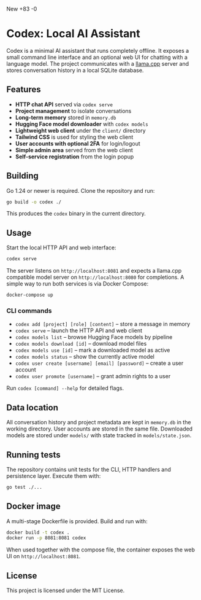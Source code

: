 
New
+83
-0

# Codex: Local AI Assistant

Codex is a minimal AI assistant that runs completely offline. It exposes a small
command line interface and an optional web UI for chatting with a language model.
The project communicates with a [llama.cpp](https://github.com/ggerganov/llama.cpp)
server and stores conversation history in a local SQLite database.

## Features

- **HTTP chat API** served via `codex serve`
- **Project management** to isolate conversations
- **Long‑term memory** stored in `memory.db`
- **Hugging Face model downloader** with `codex models`
- **Lightweight web client** under the `client/` directory
- **Tailwind CSS** is used for styling the web client
- **User accounts with optional 2FA** for login/logout
- **Simple admin area** served from the web client
- **Self-service registration** from the login popup

## Building

Go 1.24 or newer is required. Clone the repository and run:

```bash
go build -o codex ./
```

This produces the `codex` binary in the current directory.

## Usage

Start the local HTTP API and web interface:

```bash
codex serve
```

The server listens on `http://localhost:8081` and expects a llama.cpp compatible
model server on `http://localhost:8080` for completions. A simple way to run both
services is via Docker Compose:

```bash
docker-compose up
```

### CLI commands

- `codex add [project] [role] [content]` – store a message in memory
- `codex serve` – launch the HTTP API and web client
- `codex models list` – browse Hugging Face models by pipeline
- `codex models download [id]` – download model files
- `codex models use [id]` – mark a downloaded model as active
- `codex models status` – show the currently active model
- `codex user create [username] [email] [password]` – create a user account
- `codex user promote [username]` – grant admin rights to a user

Run `codex [command] --help` for detailed flags.

## Data location

All conversation history and project metadata are kept in `memory.db` in the
working directory. User accounts are stored in the same file. Downloaded models
are stored under `models/` with state tracked in `models/state.json`.

## Running tests

The repository contains unit tests for the CLI, HTTP handlers and persistence
layer. Execute them with:

```bash
go test ./...
```

## Docker image

A multi-stage Dockerfile is provided. Build and run with:

```bash
docker build -t codex .
docker run -p 8081:8081 codex
```

When used together with the compose file, the container exposes the web UI on
`http://localhost:8081`.

## License

This project is licensed under the MIT License.